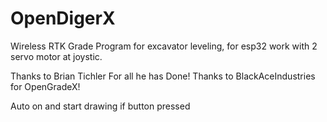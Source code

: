 # OpenDigerX
 Wireless RTK Grade Program for excavator leveling, for esp32 work with 2 servo motor at joystic.

Thanks to Brian Tichler For all he has Done!
Thanks to BlackAceIndustries for OpenGradeX!



Auto on and start drawing if button pressed
